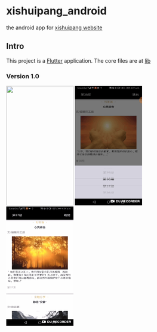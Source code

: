 # xishuipang_android

the android app for [xishuipang website](http://www.xishuipang.com/)

## Intro

This project is a [Flutter](https://flutter.io/docs) application.
The core files are at [lib](./lib)

### Version 1.0
<img src="Demo/1.0/1.gif" width="180" height="320" />
<img src="Demo/1.0/2.gif" width="180" height="320" />
<img src="Demo/1.0/3.gif" width="180" height="320" />




